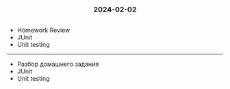 <h3 style="text-align: center; padding-bottom: 14px">2024-02-02</h3>

* Homework Review
* JUnit
* Unit testing

___

* Разбор домашнего задания
* JUnit
* Unit testing 

